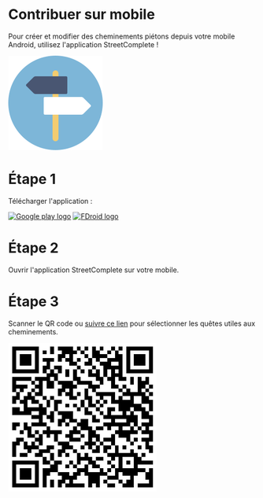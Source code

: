 # Contribuer sur mobile

Pour créer et modifier des cheminements piétons depuis votre mobile Android, utilisez l'application StreetComplete !

![streetcomplete logo](images/logo/streetcomplete.svg)

# Étape 1

Télécharger l'application :

[![Google play logo](https://streetcomplete.app/res/google-play-badge.png)](https://play.google.com/store/apps/details?id=de.westnordost.streetcomplete)
[![FDroid logo](https://streetcomplete.app/res/f-droid-badge.png)](https://f-droid.org/packages/de.westnordost.streetcomplete/)


# Étape 2

Ouvrir l'application StreetComplete sur votre mobile.

# Étape 3 

Scanner le QR code ou [suivre ce lien](streetcomplete://s?n=trottoirs&q=pedvmx3eilni9g95ukiujmkdr9wmpt&qo=1n.1l) pour sélectionner les quêtes utiles aux cheminements.

![streetcomplete QR code](images/streetcomplete_QR.png)